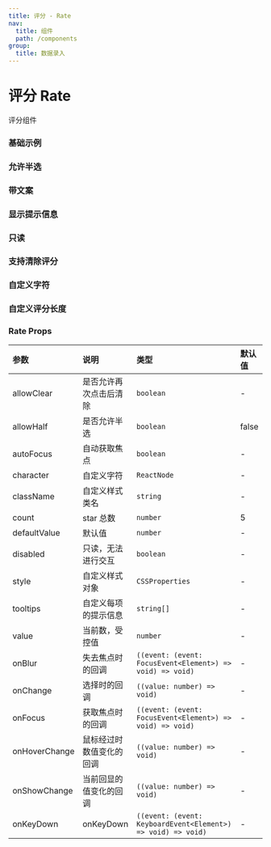 ```yaml
---
title: 评分 - Rate
nav:
  title: 组件
  path: /components
group:
  title: 数据录入
---
```

# 评分 Rate

评分组件

### 基础示例

<code src="./demos/basic.tsx" background="#f0f2f5"></code>

### 允许半选

<code src="./demos/allow-half.tsx" background="#f0f2f5"></code>

### 带文案

<code src="./demos/desc.tsx" background="#f0f2f5"></code>

### 显示提示信息

<code src="./demos/tooltips.tsx" background="#f0f2f5"></code>

### 只读

<code src="./demos/disabled.tsx" background="#f0f2f5"></code>

### 支持清除评分

<code src="./demos/allow-clear.tsx" background="#f0f2f5"></code>

### 自定义字符

<code src="./demos/character.tsx" background="#f0f2f5"></code>

### 自定义评分长度

<code src="./demos/count.tsx" background="#f0f2f5"></code>

### Rate Props

| 参数 | 说明 | 类型 | 默认值 |
| :--- | :--- | :--- | :----- |
| allowClear      | 是否允许再次点击后清除 | `boolean`  | -      |
| allowHalf      | 是否允许半选 | `boolean`  | false      |
| autoFocus      | 自动获取焦点 | `boolean`  | -      |
| character      | 自定义字符 | `ReactNode`  | -      |
| className      | 自定义样式类名 | `string`  | -      |
| count      | star 总数 | `number`  | 5      |
| defaultValue      | 默认值 | `number`  | -      |
| disabled      | 只读，无法进行交互 | `boolean`  | -      |
| style      | 自定义样式对象 | `CSSProperties`  | -      |
| tooltips      | 自定义每项的提示信息 | `string[]`  | -      |
| value      | 当前数，受控值 | `number`  | -      |
| onBlur      | 失去焦点时的回调 | `((event: (event: FocusEvent<Element>) => void) => void)`  | -      |
| onChange      | 选择时的回调 | `((value: number) => void)`  | -      |
| onFocus      | 获取焦点时的回调 | `((event: (event: FocusEvent<Element>) => void) => void)`  | -      |
| onHoverChange      | 鼠标经过时数值变化的回调 | `((value: number) => void)`  | -      |
| onShowChange      | 当前回显的值变化的回调 | `((value: number) => void)`  | -      |
| onKeyDown      | onKeyDown | `((event: (event: KeyboardEvent<Element>) => void) => void)`  | -      |


### 
